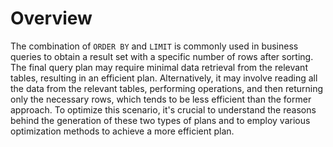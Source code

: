 # Overview

The combination of `ORDER BY` and `LIMIT` is commonly used in business queries to obtain a result set with a specific number of rows after sorting. The final query plan may require minimal data retrieval from the relevant tables, resulting in an efficient plan. Alternatively, it may involve reading all the data from the relevant tables, performing operations, and then returning only the necessary rows, which tends to be less efficient than the former approach. To optimize this scenario, it's crucial to understand the reasons behind the generation of these two types of plans and to employ various optimization methods to achieve a more efficient plan.